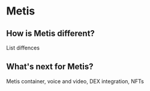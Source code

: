 # Metis

## How is Metis different?

List diffences

## What's next for Metis?

Metis container, voice and video, DEX integration, NFTs




